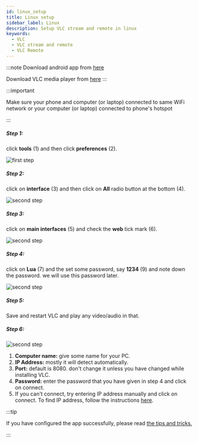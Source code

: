 ```yaml
---
id: linux_setup
title: Linux setup
sidebar_label: Linux
description: Setup VLC stream and remote in linux
keywords:
  - VLC
  - VLC stream and remote
  - VLC Remote
---
```


:::note
Download android app from  <a href="https://play.google.com/store/apps/details?id=tuple.me.vlcremote&hl=en_IN" target="_blank">here</a>

Download VLC media player from <a href="https://www.videolan.org/vlc/#download" target="_blank">here</a>
:::


:::important

Make sure your phone and computer (or laptop) connected to same WiFi network or your computer (or laptop) connected to phone's hotspot

:::

##### Step 1:
click __tools__ (1) and then click __preferences__ (2).

![first step](/vlc-docs/img/tutorial/one.jpg)

##### Step 2:
click on __interface__ (3) and then click on __All__ radio button at the bottom (4).

![second step](/vlc-docs/img/tutorial/two.jpg)

##### Step 3:

click on __main interfaces__ (5) and check the __web__ tick mark (6).

![second step](/vlc-docs/img/tutorial/three.jpg)

##### Step 4:

click on __Lua__ (7) and the set some password, say __1234__ (9) and note down the password. we will use this password later.

![second step](/vlc-docs/img/tutorial/four.jpg)


##### Step 5:

Save and restart VLC and play any video/audio in that.

##### Step 6:

![second step](/vlc-docs/img/tutorial/add_new_player.jpeg)

1. __Computer name:__ give some name for your PC.
2. __IP Address:__ mostly it will detect automatically.
3. __Port:__ default is 8080. don't change it unless you have changed while installing VLC.
4. __Password:__ enter the password that you have given in step 4 and click on connect.
5. If you can't connect, try entering IP address manually and click on connect. To find IP address, follow the instructions [here](find_ip_address.mdx#linux).

:::tip

If you have configured the app successfully, please read [the tips and tricks.](tips_and_tricks_menus.md)

:::